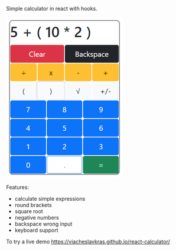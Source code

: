 Simple calculator in react with hooks.

![](public/images/main.png)

Features:
- calculate simple expressions
- round brackets
- square root
- negative numbers
- backspace wrong input
- keyboard support

To try a live demo https://viacheslavkras.github.io/react-calculator/